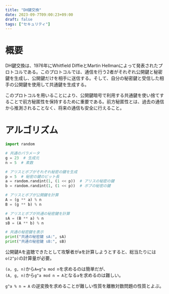 ```yaml
---
title: "DH鍵交換"
date: 2023-09-7T09:00:23+09:00
draft: false
tags: ["セキュリティ"] 
---
```

<!--more-->

# 概要

DH鍵交換は、1976年にWhitfield DiffieとMartin Hellmanによって発表されたプロトコルである。このプロトコルでは、通信を行う2者がそれぞれ公開鍵と秘密鍵を生成し、公開鍵だけを相手に送信する。そして、自分の秘密鍵と受信した相手の公開鍵を使用して共通鍵を生成する。

このプロトコルを用いることにより、公開鍵暗号で利用する共通鍵を使い捨てすることで前方秘匿性を保持するために重要である。前方秘匿性とは、過去の通信から推測されることなく、将来の通信も安全に行えること。

# アルゴリズム
```dh.py
import random

# 共通のパラメータ
g = 23  # 生成元
n = 5  # 素数

# アリスとボブがそれぞれ秘密の鍵を生成
p = 5  # 秘密の鍵のビット長
a = random.randint(1, (1 << p))  # アリスの秘密の鍵
b = random.randint(1, (1 << p))  # ボブの秘密の鍵

# アリスとボブが公開鍵を計算
A = (g ** a) % n
B = (g ** b) % n

# アリスとボブが共通の秘密鍵を計算
sA = (B ** a) % n
sB = (A ** b) % n

# 共通の秘密鍵を表示
print("共通の秘密鍵 sA:", sA)
print("共通の秘密鍵 sB:", sB)

```

公開鍵Aを盗聴できたとして攻撃者がaを計算しようとすると、総当たりには`o(2^p)`の計算量が必要。

`(a, g, n)`から`A=g^a mod n`を求めるのは簡単だが、  
`(A, g, n)`から`g^a mod n = A`となる`a`を求めるのは難しい。  

`g^a % n = A` の逆変換を求めることが難しい性質を離散対数問題の性質とよぶ。
